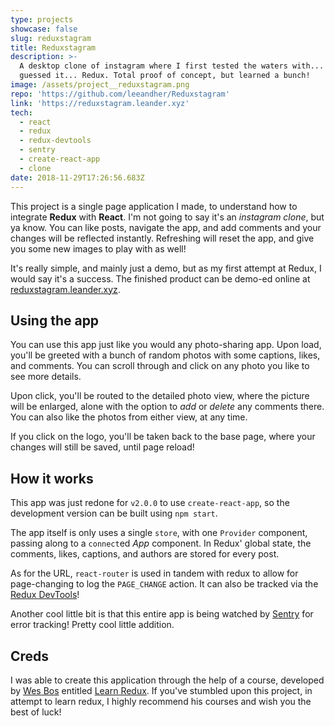 ```yaml
---
type: projects
showcase: false
slug: reduxstagram
title: Reduxstagram
description: >-
  A desktop clone of instagram where I first tested the waters with... you
  guessed it... Redux. Total proof of concept, but learned a bunch!
image: /assets/project__reduxstagram.png
repo: 'https://github.com/leeandher/Reduxstagram'
link: 'https://reduxstagram.leander.xyz'
tech:
  - react
  - redux
  - redux-devtools
  - sentry
  - create-react-app
  - clone
date: 2018-11-29T17:26:56.683Z
---
```


This project is a single page application I made, to understand how to integrate **Redux** with **React**. I'm not going to say it's an _instagram clone_, but ya know. You can like posts, navigate the app, and add comments and your changes will be reflected instantly. Refreshing will reset the app, and give you some new images to play with as well!

It's really simple, and mainly just a demo, but as my first attempt at Redux, I would say it's a success. The finished product can be demo-ed online at [reduxstagram.leander.xyz](https://reduxstagram.leander.xyz).

## Using the app

You can use this app just like you would any photo-sharing app. Upon load, you'll be greeted with a bunch of random photos with some captions, likes, and comments. You can scroll through and click on any photo you like to see more details.

Upon click, you'll be routed to the detailed photo view, where the picture will be enlarged, alone with the option to _add_ or _delete_ any comments there. You can also like the photos from either view, at any time.

If you click on the logo, you'll be taken back to the base page, where your changes will still be saved, until page reload!

## How it works

This app was just redone for `v2.0.0` to use `create-react-app`, so the development version can be built using `npm start`.

The app itself is only uses a single `store`, with one `Provider` component, passing along to a `connect`ed _App_ component. In Redux' global state, the comments, likes, captions, and authors are stored for every post.

As for the URL, `react-router` is used in tandem with redux to allow for page-changing to log the `PAGE_CHANGE` action. It can also be tracked via the [Redux DevTools](https://chrome.google.com/webstore/detail/redux-devtools/lmhkpmbekcpmknklioeibfkpmmfibljd?hl=en)!

Another cool little bit is that this entire app is being watched by [Sentry](https://sentry.io) for error tracking! Pretty cool little addition.

## Creds

I was able to create this application through the help of a course, developed by [Wes Bos](https://wesbos.com) entitled [Learn Redux](https://learnredux.com). If you've stumbled upon this project, in attempt to learn redux, I highly recommend his courses and wish you the best of luck!
